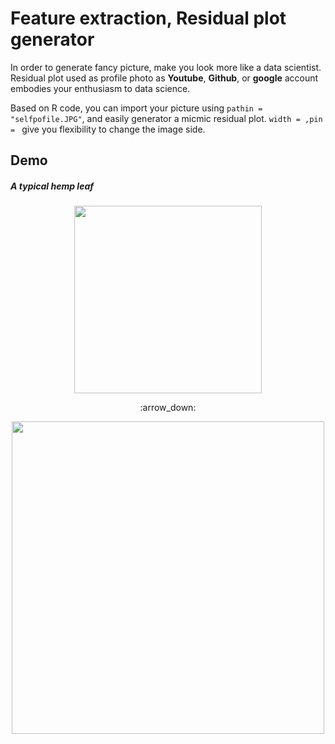 # Feature extraction, Residual plot generator
In order to generate fancy picture, make you look more like a data scientist. Residual plot used as profile photo as **Youtube**, **Github**, or **google** account embodies your enthusiasm to data science. 

Based on R code, you can import your picture using `pathin = "selfpofile.JPG"`, and easily generator a micmic residual plot. `width = ,pin = ` give you flexibility to change the image side.

## Demo
##### A typical hemp leaf
<p align="center">
<img src="https://github.com/supermonk00/Curfew-project/blob/master/Image%20to%20residual%20plot%20generator/hempleaf.jpg" width="300">
</p>


<p align="center">:arrow_down:     </p>                 

<p align="center">
<img src="https://github.com/supermonk00/Curfew-project/blob/master/Image%20to%20residual%20plot%20generator/trans.hempleaf.jpeg" width="500">
</p>
